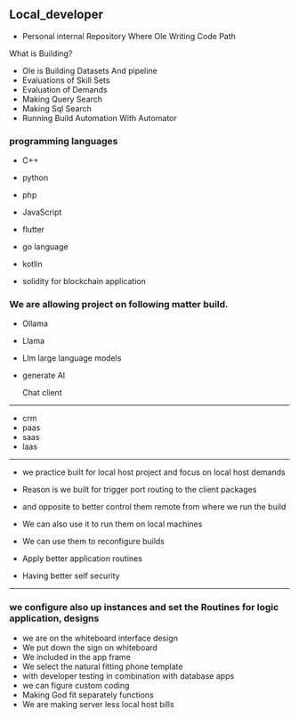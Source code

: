 ## Local_developer

- Personal internal Repository 
Where Ole Writing Code Path



What is Building?

- Ole is Building Datasets
And pipeline
- Evaluations of Skill Sets
- Evaluation of Demands
- Making Query Search
- Making Sql Search
- Running Build Automation
With Automator 


### programming languages
- C++
- python
- php
- JavaScript
- flutter
- go language
- kotlin

- solidity for blockchain application

### We are allowing project on following matter build.

- Ollama
- Llama
- Llm large language models
- generate AI

  Chat client


--------------

- crm
- paas 
- saas
- laas

-------------


- we practice built for local host project and focus on local host demands

- Reason is we built for trigger port routing to the client packages
- and opposite to better control them remote from where we run the build
- We can also use it to run them on local machines
- We can use them to reconfigure builds
- Apply better application routines
- Having better self security


--------------

### we configure also up instances and set the Routines for logic application, designs

- we are on the whiteboard interface design
- We put down the sign on whiteboard
- We included in the app frame
- We select the natural fitting phone template
- with developer testing in combination with database apps
- we can figure custom coding
- Making God fit separately functions
- We are making server less local host bills
  
